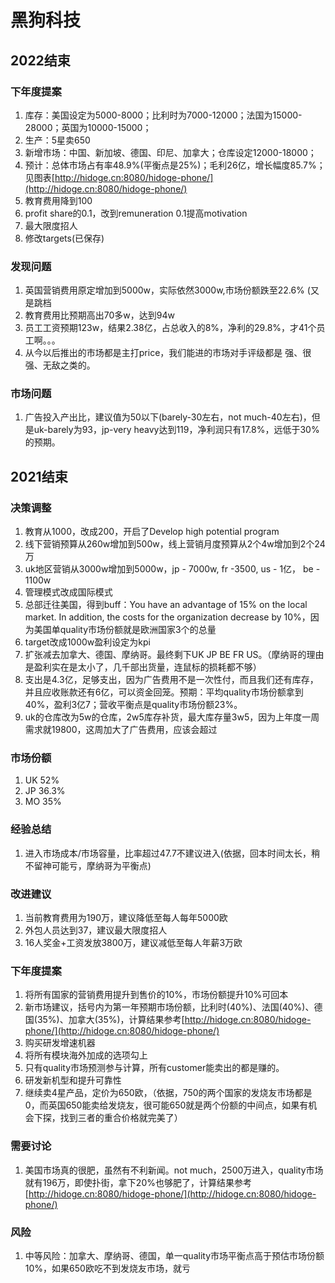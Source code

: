 # 黑狗科技
## 2022结束
### 下年度提案
1. 库存：美国设定为5000-8000；比利时为7000-12000；法国为15000-28000；英国为10000-15000；
2. 生产：5星卖650
3. 新增市场：中国、新加坡、德国、印尼、加拿大；仓库设定12000-18000；
4. 预计：总体市场占有率48.9%(平衡点是25%)；毛利26亿，增长幅度85.7%；见图表[http://hidoge.cn:8080/hidoge-phone/](http://hidoge.cn:8080/hidoge-phone/)
6. 教育费用降到100
7. profit share的0.1，改到remuneration 0.1提高motivation
8. 最大限度招人
9. 修改targets(已保存)

### 发现问题
1. 英国营销费用原定增加到5000w，实际依然3000w,市场份额跌至22.6% (又是跳档
2. 教育费用比预期高出70多w，达到94w
3. 员工工资预期123w，结果2.38亿，占总收入的8%，净利的29.8%，才41个员工啊。。。
4. 从今以后推出的市场都是主打price，我们能进的市场对手评级都是 强、很强、无敌之类的。
### 市场问题
1. 广告投入产出比，建议值为50以下(barely-30左右，not much-40左右)，但是uk-barely为93，jp-very heavy达到119，净利润只有17.8%，远低于30%的预期。
## 2021结束
### 决策调整
1. 教育从1000，改成200，开启了Develop high potential program
2. 线下营销预算从260w增加到500w，线上营销月度预算从2个4w增加到2个24万
3. uk地区营销从3000w增加到5000w，jp - 7000w, fr -3500, us - 1亿， be - 1100w
4. 管理模式改成国际模式
5. 总部迁往美国，得到buff：You have an advantage of 15% on the local market. In addition, the costs for the organization decrease by 10%，因为美国单quality市场份额就是欧洲国家3个的总量
6. target改成1000w盈利设定为kpi
7. 扩张减去加拿大、德国、摩纳哥。最终剩下UK JP BE FR US。（摩纳哥的理由是盈利实在是太小了，几千部出货量，连鼠标的损耗都不够）
8. 支出是4.3亿，足够支出，因为广告费用不是一次性付，而且我们还有库存，并且应收账款还有6亿，可以资金回笼。预期：平均quality市场份额拿到40%，盈利3亿7；营收平衡点是quality市场份额23%。
9. uk的仓库改为5w的仓库，2w5库存补货，最大库存量3w5，因为上年度一周需求就19800，这周加大了广告费用，应该会超过
### 市场份额
1. UK 52%
2. JP 36.3%
3. MO 35%
### 经验总结
1. 进入市场成本/市场容量，比率超过47.7不建议进入(依据，回本时间太长，稍不留神可能亏，摩纳哥为平衡点)
### 改进建议
1. 当前教育费用为190万，建议降低至每人每年5000欧
2. 外包人员达到37，建议最大限度招人
3. 16人奖金+工资发放3800万，建议减低至每人年薪3万欧
### 下年度提案
1. 将所有国家的营销费用提升到售价的10%，市场份额提升10%可回本
2. 新市场建议，括号内为第一年预期市场份额，比利时(40%)、法国(40%)、德国(35%)、加拿大(35%)，计算结果参考[http://hidoge.cn:8080/hidoge-phone/](http://hidoge.cn:8080/hidoge-phone/)
3. 购买研发增速机器
4. 将所有模块海外加成的选项勾上
5. 只有quality市场预测参与计算，所有customer能卖出的都是赚的。
6. 研发新机型和提升可靠性
7. 继续卖4星产品，定价为650欧，（依据，750的两个国家的发烧友市场都是0，而英国650能卖给发烧友，很可能650就是两个份额的中间点，如果有机会下探，找到三者的重合价格就完美了）
### 需要讨论
1. 美国市场真的很肥，虽然有不利新闻。not much，2500万进入，quality市场就有196万，即使扑街，拿下20%也够肥了，计算结果参考[http://hidoge.cn:8080/hidoge-phone/](http://hidoge.cn:8080/hidoge-phone/)
### 风险
1. 中等风险：加拿大、摩纳哥、德国，单一quality市场平衡点高于预估市场份额10%，如果650欧吃不到发烧友市场，就亏
